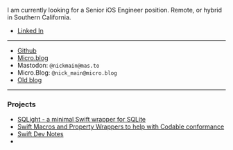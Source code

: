 I am currently looking for a Senior iOS Engineer position.
Remote, or hybrid in Southern California.

* [Linked In](https://www.linkedin.com/in/davidnickmain/)

---

* [Github](https://github.com/nickmain)
* [Micro.blog](https://nick-main.micro.blog)
* Mastodon: `@nickmain@mas.to`
* Micro.Blog: `@nick_main@micro.blog`
* [Old blog](http://epistemologicalengineering.blogspot.com)

---

### Projects

* [SQLight - a minimal Swift wrapper for SQLite](https://hello.nickmain.com/SQLight/documentation/sqlight/)
* [Swift Macros and Property Wrappers to help with Codable conformance](https://hello.nickmain.com/Codability/documentation/codability)
* [Swift Dev Notes](http://hello.nickmain.com/SwiftDevNotes/documentation/swiftdevnotes)
* 
